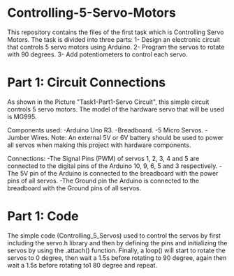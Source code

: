 # Controlling-5-Servo-Motors
This repository contains the files of the first task which is Controlling Servo Motors. The task is divided into three parts:
1- Design an electronic circuit that controls 5 servo motors using Arduino.
2- Program the servos to rotate with 90 degrees.
3- Add potentiometers to control each servo.

# Part 1: Circuit Connections 
As shown in the Picture "Task1-Part1-Servo Circuit", this simple circuit controls 5 servo motors. The model of the hardware servo that will be used is MG995.

Components used:
-Arduino Uno R3.
-Breadboard.
-5 Micro Servos.
-Jumber Wires.
Note: An external 5V or 6V battery should be used to power all servos when making this project with hardware components.

Connections:
-The Signal Pins (PWM) of servos 1, 2, 3, 4 and 5 are connected to the digital pins of the Arduino 10, 9, 6, 5 and 3 respectively.
-The 5V pin of the Arduino is connected to the breadboard with the power pins of all servos.
-The Ground pin the Arduino is connected to the breadboard with the Ground pins of all servos.

# Part 1: Code
The simple code (Controlling_5_Servos) used to control the servos by first including the servo.h library and then by defining the pins and initializing the servos by using the .attach() function. Finally, a loop() will start to rotate the servos to 0 degree, then wait a 1.5s before rotating to 90 degree, again then wait a 1.5s before rotating to1 80 degree and repeat. 
